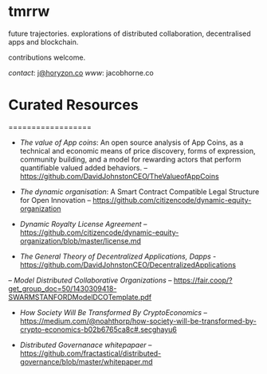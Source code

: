 # tmrrw
future trajectories. explorations of distributed collaboration, decentralised apps and blockchain. 

contributions welcome.

*contact*: j@horyzon.co
*www*: jacobhorne.co

# Curated Resources
==================

- *The value of App coins*: An open source analysis of App Coins, as a technical and economic means of price discovery, forms of expression, community building, and a model for rewarding actors that perform quantifiable valued added behaviors.  – https://github.com/DavidJohnstonCEO/TheValueofAppCoins

- *The dynamic organisation*: A Smart Contract Compatible Legal Structure for Open Innovation – https://github.com/citizencode/dynamic-equity-organization

- *Dynamic Royalty License Agreement* – https://github.com/citizencode/dynamic-equity-organization/blob/master/license.md


- *The General Theory of Decentralized Applications, Dapps* - https://github.com/DavidJohnstonCEO/DecentralizedApplications

– *Model Distributed Collaborative Organizations* – https://fair.coop/?get_group_doc=50/1430309418-SWARMSTANFORDModelDCOTemplate.pdf

- *How Society Will Be Transformed By CryptoEconomics* – https://medium.com/@noahthorp/how-society-will-be-transformed-by-crypto-economics-b02b6765ca8c#.secghayu6

- *Distributed Governanace whitepapaer* – https://github.com/fractastical/distributed-governance/blob/master/whitepaper.md







